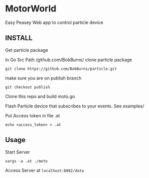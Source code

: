 # MotorWorld

Easy Peasey Web app to control particle device

## INSTALL

Get particle package

In Go Src Path /github.com/BobBurns/ clone particle package

`git clone https://github.com/BobBurns/particle.git`

make sure you are on publish branch

`git checkout publish`

Clone this repo and build moto.go

Flash Particle device that subscribes to your events. See examples/

Put Access token in file .at

`echo <access_token> > .at`

## Usage

Start Server

`xargs -a .at ./moto`

Access Server at `localhost:8082/data`

